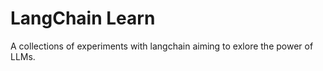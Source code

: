 # LangChain Learn

A collections of experiments with langchain aiming to exlore the power of LLMs.

